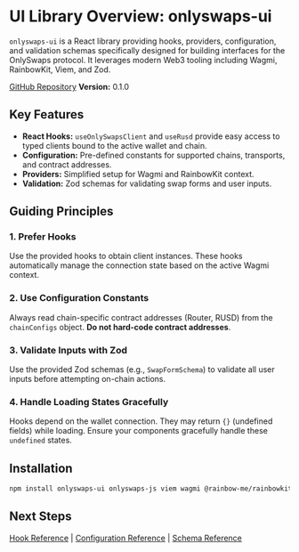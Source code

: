 # UI Library Overview: onlyswaps-ui

`onlyswaps-ui` is a React library providing hooks, providers, configuration, and validation schemas specifically designed for building interfaces for the OnlySwaps protocol. It leverages modern Web3 tooling including Wagmi, RainbowKit, Viem, and Zod.

[GitHub Repository](https://github.com/randa-mu/onlyswaps-ui)
**Version:** 0.1.0

## Key Features

*   **React Hooks:** `useOnlySwapsClient` and `useRusd` provide easy access to typed clients bound to the active wallet and chain.
*   **Configuration:** Pre-defined constants for supported chains, transports, and contract addresses.
*   **Providers:** Simplified setup for Wagmi and RainbowKit context.
*   **Validation:** Zod schemas for validating swap forms and user inputs.

## Guiding Principles

### 1. Prefer Hooks

Use the provided hooks to obtain client instances. These hooks automatically manage the connection state based on the active Wagmi context.

### 2. Use Configuration Constants

Always read chain-specific contract addresses (Router, RUSD) from the `chainConfigs` object. **Do not hard-code contract addresses**.

### 3. Validate Inputs with Zod

Use the provided Zod schemas (e.g., `SwapFormSchema`) to validate all user inputs before attempting on-chain actions.

### 4. Handle Loading States Gracefully

Hooks depend on the wallet connection. They may return `{}` (undefined fields) while loading. Ensure your components gracefully handle these `undefined` states.

## Installation

```bash
npm install onlyswaps-ui onlyswaps-js viem wagmi @rainbow-me/rainbowkit zod @hookform/resolvers
```

## Next Steps

[Hook Reference](./hooks.md) | [Configuration Reference](./configuration.md) | [Schema Reference](./schemas.md)
